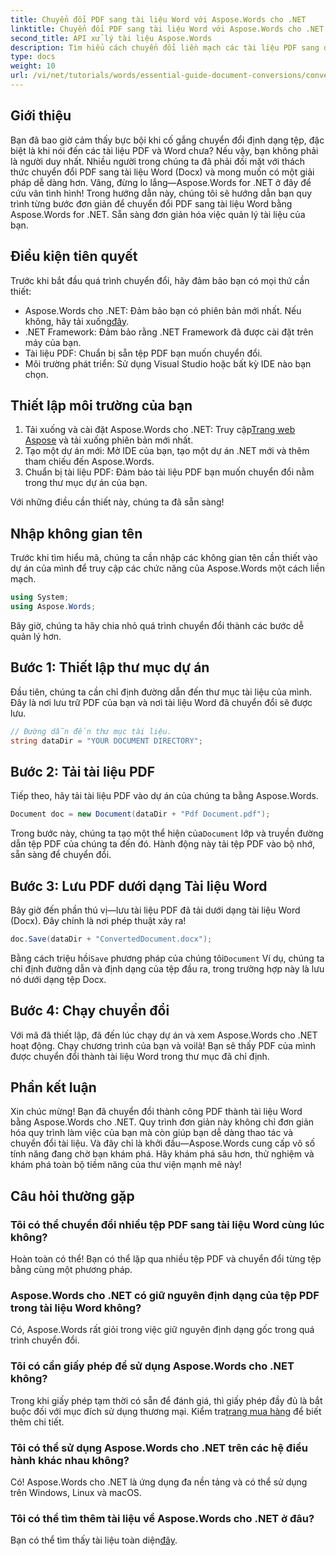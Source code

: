 ```yaml
---
title: Chuyển đổi PDF sang tài liệu Word với Aspose.Words cho .NET
linktitle: Chuyển đổi PDF sang tài liệu Word với Aspose.Words cho .NET
second_title: API xử lý tài liệu Aspose.Words
description: Tìm hiểu cách chuyển đổi liền mạch các tài liệu PDF sang định dạng Word (Docx) bằng Aspose.Words cho .NET. Hướng dẫn từng bước này giúp các nhà phát triển dễ dàng thực hiện.
type: docs
weight: 10
url: /vi/net/tutorials/words/essential-guide-document-conversions/convert-pdf-to-word/
---
```

## Giới thiệu

Bạn đã bao giờ cảm thấy bực bội khi cố gắng chuyển đổi định dạng tệp, đặc biệt là khi nói đến các tài liệu PDF và Word chưa? Nếu vậy, bạn không phải là người duy nhất. Nhiều người trong chúng ta đã phải đối mặt với thách thức chuyển đổi PDF sang tài liệu Word (Docx) và mong muốn có một giải pháp dễ dàng hơn. Vâng, đừng lo lắng—Aspose.Words for .NET ở đây để cứu vãn tình hình! Trong hướng dẫn này, chúng tôi sẽ hướng dẫn bạn quy trình từng bước đơn giản để chuyển đổi PDF sang tài liệu Word bằng Aspose.Words for .NET. Sẵn sàng đơn giản hóa việc quản lý tài liệu của bạn.

## Điều kiện tiên quyết

Trước khi bắt đầu quá trình chuyển đổi, hãy đảm bảo bạn có mọi thứ cần thiết:

-  Aspose.Words cho .NET: Đảm bảo bạn có phiên bản mới nhất. Nếu không, hãy tải xuống[đây](https://releases.aspose.com/words/net/).
- .NET Framework: Đảm bảo rằng .NET Framework đã được cài đặt trên máy của bạn.
- Tài liệu PDF: Chuẩn bị sẵn tệp PDF bạn muốn chuyển đổi.
- Môi trường phát triển: Sử dụng Visual Studio hoặc bất kỳ IDE nào bạn chọn.

## Thiết lập môi trường của bạn

1.  Tải xuống và cài đặt Aspose.Words cho .NET: Truy cập[Trang web Aspose](https://releases.aspose.com/words/net/) và tải xuống phiên bản mới nhất.
2. Tạo một dự án mới: Mở IDE của bạn, tạo một dự án .NET mới và thêm tham chiếu đến Aspose.Words.
3. Chuẩn bị tài liệu PDF: Đảm bảo tài liệu PDF bạn muốn chuyển đổi nằm trong thư mục dự án của bạn.

Với những điều cần thiết này, chúng ta đã sẵn sàng!

## Nhập không gian tên

Trước khi tìm hiểu mã, chúng ta cần nhập các không gian tên cần thiết vào dự án của mình để truy cập các chức năng của Aspose.Words một cách liền mạch.

```csharp
using System;
using Aspose.Words;
```

Bây giờ, chúng ta hãy chia nhỏ quá trình chuyển đổi thành các bước dễ quản lý hơn.

## Bước 1: Thiết lập thư mục dự án

Đầu tiên, chúng ta cần chỉ định đường dẫn đến thư mục tài liệu của mình. Đây là nơi lưu trữ PDF của bạn và nơi tài liệu Word đã chuyển đổi sẽ được lưu.

```csharp
// Đường dẫn đến thư mục tài liệu.
string dataDir = "YOUR DOCUMENT DIRECTORY";
```

## Bước 2: Tải tài liệu PDF

Tiếp theo, hãy tải tài liệu PDF vào dự án của chúng ta bằng Aspose.Words.

```csharp
Document doc = new Document(dataDir + "Pdf Document.pdf");
```

Trong bước này, chúng ta tạo một thể hiện của`Document` lớp và truyền đường dẫn tệp PDF của chúng ta đến đó. Hành động này tải tệp PDF vào bộ nhớ, sẵn sàng để chuyển đổi.

## Bước 3: Lưu PDF dưới dạng Tài liệu Word

Bây giờ đến phần thú vị—lưu tài liệu PDF đã tải dưới dạng tài liệu Word (Docx). Đây chính là nơi phép thuật xảy ra!

```csharp
doc.Save(dataDir + "ConvertedDocument.docx");
```

 Bằng cách triệu hồi`Save` phương pháp của chúng tôi`Document` Ví dụ, chúng ta chỉ định đường dẫn và định dạng của tệp đầu ra, trong trường hợp này là lưu nó dưới dạng tệp Docx.

## Bước 4: Chạy chuyển đổi

Với mã đã thiết lập, đã đến lúc chạy dự án và xem Aspose.Words cho .NET hoạt động. Chạy chương trình của bạn và voilà! Bạn sẽ thấy PDF của mình được chuyển đổi thành tài liệu Word trong thư mục đã chỉ định.

## Phần kết luận

Xin chúc mừng! Bạn đã chuyển đổi thành công PDF thành tài liệu Word bằng Aspose.Words cho .NET. Quy trình đơn giản này không chỉ đơn giản hóa quy trình làm việc của bạn mà còn giúp bạn dễ dàng thao tác và chuyển đổi tài liệu. Và đây chỉ là khởi đầu—Aspose.Words cung cấp vô số tính năng đang chờ bạn khám phá. Hãy khám phá sâu hơn, thử nghiệm và khám phá toàn bộ tiềm năng của thư viện mạnh mẽ này!

## Câu hỏi thường gặp

### Tôi có thể chuyển đổi nhiều tệp PDF sang tài liệu Word cùng lúc không?
Hoàn toàn có thể! Bạn có thể lặp qua nhiều tệp PDF và chuyển đổi từng tệp bằng cùng một phương pháp.

### Aspose.Words cho .NET có giữ nguyên định dạng của tệp PDF trong tài liệu Word không?
Có, Aspose.Words rất giỏi trong việc giữ nguyên định dạng gốc trong quá trình chuyển đổi.

### Tôi có cần giấy phép để sử dụng Aspose.Words cho .NET không?
 Trong khi giấy phép tạm thời có sẵn để đánh giá, thì giấy phép đầy đủ là bắt buộc đối với mục đích sử dụng thương mại. Kiểm tra[trang mua hàng](https://purchase.conholdate.com/buy) để biết thêm chi tiết.

### Tôi có thể sử dụng Aspose.Words cho .NET trên các hệ điều hành khác nhau không?
Có! Aspose.Words cho .NET là ứng dụng đa nền tảng và có thể sử dụng trên Windows, Linux và macOS.

### Tôi có thể tìm thêm tài liệu về Aspose.Words cho .NET ở đâu?
 Bạn có thể tìm thấy tài liệu toàn diện[đây](https://reference.aspose.com/words/net/).